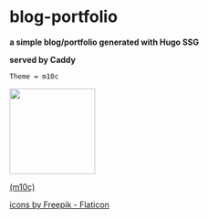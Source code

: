 # blog-portfolio
**a simple blog/portfolio generated with Hugo SSG**



__served by Caddy__

`Theme = m10c`


   
  
 
   
   
   <a href= "https://rkracht.com" title= "rkracht">
   

   <img src="https://cdn-icons-png.flaticon.com/512/2282/2282188.png" width="150" height="150" class="center">
   
   
   
   
   
  
   
   <a href="https://github.com/vaga/hugo-theme-m10c"> (m10c)</a>
  
   <a href="https://www.flaticon.com/free-icons/web-development"> icons by Freepik - Flaticon</a>
